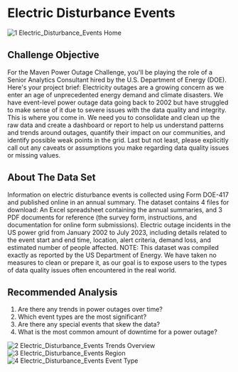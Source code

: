 # Electric Disturbance Events
![1  Electric_Disturbance_Events  Home](https://github.com/user-attachments/assets/660ffc61-8562-4bdb-9a49-9bcc8ed0c7a7)

Challenge Objective
-------------------
For the Maven Power Outage Challenge, you'll be playing the role of a Senior Analytics Consultant hired by the U.S. Department of Energy (DOE). Here's your project brief:
Electricity outages are a growing concern as we enter an age of unprecedented energy demand and climate disasters.
We have event-level power outage data going back to 2002 but have struggled to make sense of it due to severe issues with the data quality and integrity.
This is where you come in.
We need you to consolidate and clean up the raw data and create a dashboard or report to help us understand patterns and trends around outages, quantify their impact on our communities, and identify possible weak points in the grid.
Last but not least, please explicitly call out any caveats or assumptions you make regarding data quality issues or missing values.

About The Data Set
------------------
Information on electric disturbance events is collected using Form DOE-417 and published online in an annual summary. The dataset contains 4 files for download: An Excel spreadsheet containing the annual summaries, and 3 PDF documents for reference (the survey form, instructions, and documentation for online form submissions).
Electric outage incidents in the US power grid from January 2002 to July 2023, including details related to the event start and end time, location, alert criteria, demand loss, and estimated number of people affected.
NOTE: This dataset was compiled exactly as reported by the US Department of Energy. We have taken no measures to clean or prepare it, as our goal is to expose users to the types of data quality issues often encountered in the real world.

Recommended Analysis
--------------------
1.	Are there any trends in power outages over time?
2.	Which event types are the most significant?
3.	Are there any special events that skew the data?
4.	What is the most common amount of downtime for a power outage?

![2  Electric_Disturbance_Events  Trends   Overview](https://github.com/user-attachments/assets/02c38724-49ba-4c3c-9b50-28a9d3207544)
![3  Electric_Disturbance_Events  Region](https://github.com/user-attachments/assets/f4b51e75-156b-44d0-97db-19661e4b9c6d)
![4  Electric_Disturbance_Events  Event Type](https://github.com/user-attachments/assets/cca586e1-0933-4ae8-8657-879405ae0fe1)
